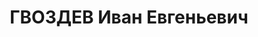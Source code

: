 ---
title: ГВОЗДЕВ Иван Евгеньевич
description: "Род. в 1882, Рязанская губ., г. Пронск, русский. Юристконсульт Севосторга.\
  \ \n  Приговор: Верховный суд СССР, 25.12.1937 – ВМН"
---